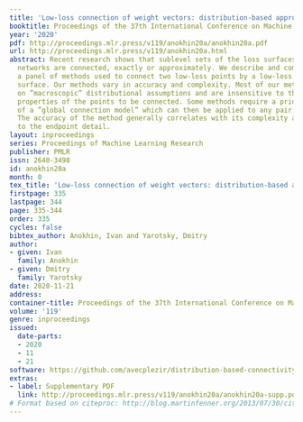 ```yaml
---
title: 'Low-loss connection of weight vectors: distribution-based approaches'
booktitle: Proceedings of the 37th International Conference on Machine Learning
year: '2020'
pdf: http://proceedings.mlr.press/v119/anokhin20a/anokhin20a.pdf
url: http://proceedings.mlr.press/v119/anokhin20a.html
abstract: Recent research shows that sublevel sets of the loss surfaces of overparameterized
  networks are connected, exactly or approximately. We describe and compare experimentally
  a panel of methods used to connect two low-loss points by a low-loss curve on this
  surface. Our methods vary in accuracy and complexity. Most of our methods are based
  on ”macroscopic” distributional assumptions and are insensitive to the detailed
  properties of the points to be connected. Some methods require a prior training
  of a ”global connection model” which can then be applied to any pair of points.
  The accuracy of the method generally correlates with its complexity and sensitivity
  to the endpoint detail.
layout: inproceedings
series: Proceedings of Machine Learning Research
publisher: PMLR
issn: 2640-3498
id: anokhin20a
month: 0
tex_title: 'Low-loss connection of weight vectors: distribution-based approaches'
firstpage: 335
lastpage: 344
page: 335-344
order: 335
cycles: false
bibtex_author: Anokhin, Ivan and Yarotsky, Dmitry
author:
- given: Ivan
  family: Anokhin
- given: Dmitry
  family: Yarotsky
date: 2020-11-21
address: 
container-title: Proceedings of the 37th International Conference on Machine Learning
volume: '119'
genre: inproceedings
issued:
  date-parts:
  - 2020
  - 11
  - 21
software: https://github.com/avecplezir/distribution-based-connectivity.git
extras:
- label: Supplementary PDF
  link: http://proceedings.mlr.press/v119/anokhin20a/anokhin20a-supp.pdf
# Format based on citeproc: http://blog.martinfenner.org/2013/07/30/citeproc-yaml-for-bibliographies/
---
```

